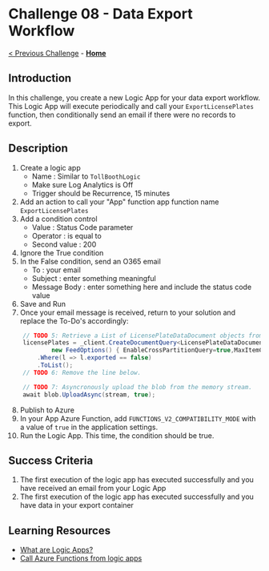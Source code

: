 # Challenge 08 - Data Export Workflow

[< Previous Challenge](./Challenge-07.md) - **[Home](../README.md)**

## Introduction

In this challenge, you create a new Logic App for your data export workflow. This Logic App will execute periodically and call your `ExportLicensePlates` function, then conditionally send an email if there were no records to export.

## Description

1. Create a logic app
    * Name : Similar to `TollBoothLogic`
    * Make sure Log Analytics is Off
    * Trigger should be Recurrence, 15 minutes
2. Add an action to call your &quot;App&quot; function app function name `ExportLicensePlates`
3. Add a condition control
    * Value : Status Code parameter
    * Operator : is equal to
    * Second value : 200
4. Ignore the True condition
5. In the False condition, send an O365 email
    * To : your email
    * Subject : enter something meaningful
    * Message Body : enter something here and include the status code value
6. Save and Run
7. Once your email message is received, return to your solution and replace the To-Do's accordingly:
```csharp
    // TODO 5: Retrieve a List of LicensePlateDataDocument objects from the collectionLink where the exported value is false.
    licensePlates = _client.CreateDocumentQuery<LicensePlateDataDocument>(collectionLink,
            new FeedOptions() { EnableCrossPartitionQuery=true,MaxItemCount = 100 })
        .Where(l => l.exported == false)
        .ToList();
    // TODO 6: Remove the line below.
```

```csharp
    // TODO 7: Asyncronously upload the blob from the memory stream.
    await blob.UploadAsync(stream, true);
 ```
 8. Publish to Azure
 9. In your App Azure Function, add `FUNCTIONS_V2_COMPATIBILITY_MODE` with a value of `true` in the application settings.
 10. Run the Logic App.  This time, the condition should be true.


## Success Criteria

1. The first execution of the logic app has executed successfully and you have received an email from your Logic App
2. The first execution of the logic app has executed successfully and you have data in your export container

## Learning Resources

- [What are Logic Apps?](https://docs.microsoft.com/azure/logic-apps/logic-apps-what-are-logic-apps)
- [Call Azure Functions from logic apps](https://docs.microsoft.com/azure/logic-apps/logic-apps-azure-functions#call-azure-functions-from-logic-apps)
